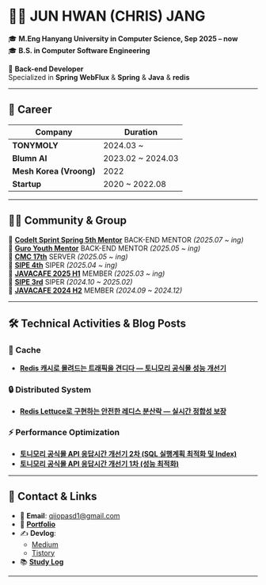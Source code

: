 # 👨‍💻 JUN HWAN (CHRIS) JANG

🎓 **M.Eng Hanyang University in Computer Science, Sep 2025 – now**   
🎓 **B.S. in Computer Software Engineering**

💼 **Back-end Developer**  
Specialized in **Spring WebFlux** & **Spring** & **Java** & **redis**

---

## 💼 Career

| Company        | Duration         |
|----------------|------------------|
| **TONYMOLY**   | 2024.03 ~        |
| **Blumn AI**   | 2023.02 ~ 2024.03|
| **Mesh Korea (Vroong)** | 2022           |
| **Startup**    | 2020 ~ 2022.08      |

---

## 🧑‍💻 Community & Group

🔗 [**CodeIt Sprint Spring 5th Mentor**](https://sprint.codeit.kr/track/backend-spring?utm_source=boottent_paid&utm_medium=display&utm_content=spring&) BACK-END MENTOR *(2025.07 ~ ing)* <br/>
🔗 [**Guro Youth Mentor**](https://www.guro.go.kr/www/selectBbsNttView.do?bbsNo=662&nttNo=218118&&pageUnit=10&searchCnd=SJ&searchKrwd=%EC%B2%AD%EB%85%84&key=1790&pageIndex=1) BACK-END MENTOR *(2025.05 ~ ing)* <br/>
🔗 [**CMC 17th**](https://cmc.makeus.in/) SERVER *(2025.05 ~ ing)* <br/>
🔗 [**SIPE 4th**](https://sipe.team/) SIPER *(2025.04 ~ ing)* <br/>
🔗 [**JAVACAFE 2025 H1**](https://phantom-sycamore-adc.notion.site/6b9f59a73665403fb49e767a399314e5) MEMBER *(2025.03 ~ ing)* <br/>
🔗 [**SIPE 3rd**](https://sipe.team/) SIPER *(2024.10 ~ 2025.02)* <br/>
🔗 [**JAVACAFE 2024 H2**](https://phantom-sycamore-adc.notion.site/6b9f59a73665403fb49e767a399314e5) MEMBER *(2024.09 ~ 2024.12)* <br/>

---

## 🛠️ Technical Activities & Blog Posts

### 📀 Cache
- [**Redis 캐시로 몰려드는 트래픽을 견디다 — 토니모리 공식몰 성능 개선기**](https://tonymoly-tech.medium.com/redis-cache-tonymoly-performance-c5a5e18ae83c)

### 🔒 Distributed System
- [**Redis Lettuce로 구현하는 안전한 레디스 분산락 — 실시간 정합성 보장**](https://tonymoly-tech.medium.com/redis-lettuce-distributed-lock-for-data-integrity-4bc5c8623f05)

### ⚡ Performance Optimization
- [**토니모리 공식몰 API 응답시간 개선기 2차 (SQL 실행계획 최적화 및 Index)**](https://tonymoly-tech.medium.com/tonymoly-api-query-optimization-ae84a4ca4f8b)
- [**토니모리 공식몰 API 응답시간 개선기 1차 (성능 최적화)**](https://chris-jang.medium.com/test-c0c0a158d72f)

---

## 🔗 Contact & Links

- 📧 **Email**: qiiopasd1@gmail.com  
- 📄 **[Portfolio](https://flawless-plough-56d.notion.site/_-6689449778ef47fc99ab98c1a974d998)**  
- ✍️ **Devlog**:  
  - [Medium](https://chris-jang.medium.com/list/engineering-6507a77522cd)  
  - [Tistory](https://devlogofchris.tistory.com/)  
- 📚 **[Study Log](https://bit.ly/3uM0Vtg)**

---
